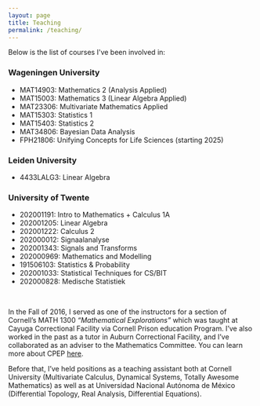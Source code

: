 ```yaml
---
layout: page
title: Teaching
permalink: /teaching/
---
```


<meta http-equiv="Content-Type" content="text/html; charset=utf-8"/>  <!-- For correct rendering with Emacs -->

Below is the list of courses I've been involved in:

### Wageningen University

* MAT14903: Mathematics 2 (Analysis Applied)
* MAT15003: Mathematics 3 (Linear Algebra Applied)
* MAT23306: Multivariate Mathematics Applied
* MAT15303: Statistics 1
* MAT15403: Statistics 2
* MAT34806: Bayesian Data Analysis
* FPH21806: Unifying Concepts for Life Sciences (starting 2025)

### Leiden University

* 4433LALG3: Linear Algebra

### University of Twente

* 202001191: Intro to Mathematics + Calculus 1A
* 202001205: Linear Algebra
* 202001222: Calculus 2
* 202000012: Signaalanalyse
* 202001343: Signals and Transforms
* 202000969: Mathematics and Modelling
* 191506103: Statistics & Probability
* 202001033: Statistical Techniques for CS/BIT
* 202000828: Medische Statistiek

&nbsp;

In the Fall of 2016, I served as one of the instructors for a section of Cornell’s MATH 1300 *“Mathematical Explorations”* which was taught at Cayuga Correctional Facility via Cornell Prison education Program. I’ve also worked in the past as a tutor in Auburn Correctional Facility, and I’ve collaborated as an adviser to the Mathematics Committee. You can learn more about CPEP [here](http://cpep.cornell.edu/).

Before that, I’ve held positions as a teaching assistant both at Cornell University (Multivariate Calculus, Dynamical Systems, Totally Awesome Mathematics) as well as at Universidad Nacional Autónoma de México (Differential Topology, Real Analysis, Differential Equations).

&nbsp;

&nbsp;

